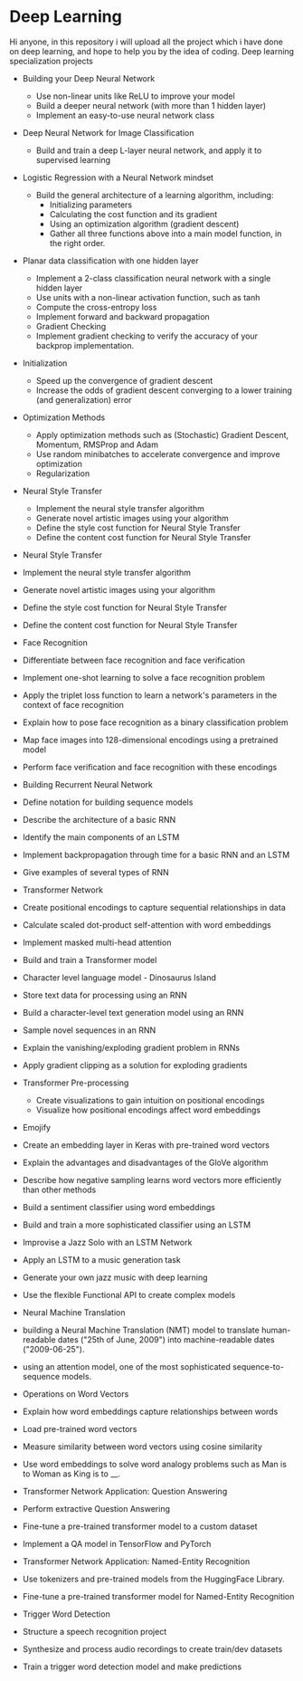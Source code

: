 # Deep Learning
Hi anyone, in this repository i will upload all the project which i have done on deep learning, and hope to help you by the idea of coding.
Deep learning specialization projects

* Building your Deep Neural Network
  * Use non-linear units like ReLU to improve your model
  * Build a deeper neural network (with more than 1 hidden layer)
  * Implement an easy-to-use neural network class
* Deep Neural Network for Image Classification
  * Build and train a deep L-layer neural network, and apply it to supervised learning
* Logistic Regression with a Neural Network mindset
  * Build the general architecture of a learning algorithm, including:
    * Initializing parameters
    * Calculating the cost function and its gradient
    * Using an optimization algorithm (gradient descent) 
    * Gather all three functions above into a main model function, in the right order.
* Planar data classification with one hidden layer
  * Implement a 2-class classification neural network with a single hidden layer
  * Use units with a non-linear activation function, such as tanh
  * Compute the cross-entropy loss
  * Implement forward and backward propagation
  * Gradient Checking
  * Implement gradient checking to verify the accuracy of your backprop implementation.
* Initialization
  * Speed up the convergence of gradient descent
  * Increase the odds of gradient descent converging to a lower training (and generalization) error  
* Optimization Methods
  * Apply optimization methods such as (Stochastic) Gradient Descent, Momentum, RMSProp and Adam
  * Use random minibatches to accelerate convergence and improve optimization
  * Regularization
* Neural Style Transfer
  *	Implement the neural style transfer algorithm 
  *	Generate novel artistic images using your algorithm 
  *	Define the style cost function for Neural Style Transfer
  *	Define the content cost function for Neural Style Transfer





*	Neural Style Transfer
  *	Implement the neural style transfer algorithm 
  *	Generate novel artistic images using your algorithm 
  *	Define the style cost function for Neural Style Transfer
  *	Define the content cost function for Neural Style Transfer
*	Face Recognition
  *	Differentiate between face recognition and face verification
  *	Implement one-shot learning to solve a face recognition problem
  *	Apply the triplet loss function to learn a network's parameters in the context of face recognition
  *	Explain how to pose face recognition as a binary classification problem
  *	Map face images into 128-dimensional encodings using a pretrained model
  *	Perform face verification and face recognition with these encodings
*	Building Recurrent Neural Network
  *	Define notation for building sequence models
  *	Describe the architecture of a basic RNN
  *	Identify the main components of an LSTM
  *	Implement backpropagation through time for a basic RNN and an LSTM
  *	Give examples of several types of RNN
*	Transformer Network
  *	Create positional encodings to capture sequential relationships in data
  *	Calculate scaled dot-product self-attention with word embeddings
  *	Implement masked multi-head attention
  *	Build and train a Transformer model
*	Character level language model - Dinosaurus Island
  *	Store text data for processing using an RNN 
  *	Build a character-level text generation model using an RNN
  *	Sample novel sequences in an RNN
  *	Explain the vanishing/exploding gradient problem in RNNs
  *	Apply gradient clipping as a solution for exploding gradients
* Transformer Pre-processing
  * Create visualizations to gain intuition on positional encodings
  * Visualize how positional encodings affect word embeddings
*	Emojify
  *	Create an embedding layer in Keras with pre-trained word vectors
  *	Explain the advantages and disadvantages of the GloVe algorithm
  *	Describe how negative sampling learns word vectors more efficiently than other methods
  *	Build a sentiment classifier using word embeddings
  *	Build and train a more sophisticated classifier using an LSTM
*	Improvise a Jazz Solo with an LSTM Network
  *	Apply an LSTM to a music generation task
  *	Generate your own jazz music with deep learning
  *	Use the flexible Functional API to create complex models
  *	Neural Machine Translation
  *	building a Neural Machine Translation (NMT) model to translate human-readable dates ("25th of June, 2009") into machine-readable dates ("2009-06-25"). 
  *	using an attention model, one of the most sophisticated sequence-to-sequence models.
*	Operations on Word Vectors
  *	Explain how word embeddings capture relationships between words
  *	Load pre-trained word vectors
  *	Measure similarity between word vectors using cosine similarity
  *	Use word embeddings to solve word analogy problems such as Man is to Woman as King is to __.
*	Transformer Network Application: Question Answering
  *	Perform extractive Question Answering 
  *	Fine-tune a pre-trained transformer model to a custom dataset
  *	Implement a QA model in TensorFlow and PyTorch
*	Transformer Network Application: Named-Entity Recognition
  *	Use tokenizers and pre-trained models from the HuggingFace Library.
  *	Fine-tune a pre-trained transformer model for Named-Entity Recognition
*	Trigger Word Detection
  *	Structure a speech recognition project
  *	Synthesize and process audio recordings to create train/dev datasets
  *	Train a trigger word detection model and make predictions

